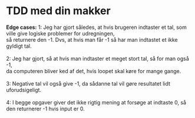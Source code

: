 # TDD med din makker
**Edge cases:**
1: Jeg har gjort således, at hvis brugeren indtaster et tal, som ville give logiske problemer for udregningen, <br/> 
så returnere den -1. Dvs, at hvis man får -1 så har man indtastet et ikke gyldigt tal. <br/><br/>
2: Jeg har gjort, så at hvis man indtaster et meget stort tal, så for man også -1, <br/>
da computeren bliver ked af det, hvis loopet skal køre for mange gange. <br/><br/>
3: Negative tal vil også give -1, da sådanne tal vil gøre resultatet lidt uforudsigeligt. <br/><br/>
4: I begge opgaver giver det ikke rigtig mening at forsøge at indtaste 0, så den returnerer -1 hvis input er 0.

